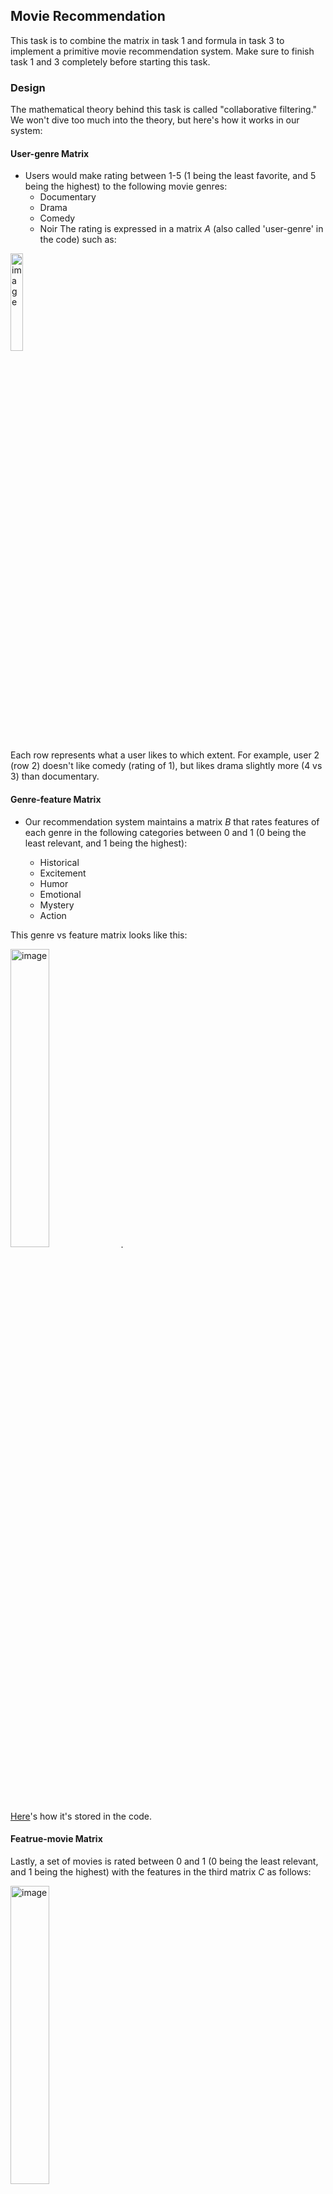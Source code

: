 
##  Movie Recommendation 

This task is to combine the matrix in task 1 and formula in task 3 to implement a primitive movie recommendation system. Make sure to finish task 1 and 3 completely before starting this task.

### Design

The mathematical theory behind this task is called "collaborative filtering." We won't dive too much into the theory, but here's how it works in our system:

#### User-genre Matrix

- Users would make rating between 1-5 (1 being the least favorite, and 5 being the highest) to the following movie genres:
  - Documentary
  - Drama
  - Comedy
  - Noir
The rating is expressed in a matrix *A* (also called 'user-genre' in the code) such as:

<img width="20%" alt="image" src="https://github.com/a-teaching-goose/CSS342A-2024-Summer/assets/252020/d06fd2f8-cd21-45a2-9c4d-2d556b3db5b4">

Each row represents what a user likes to which extent. For example, user 2 (row 2) doesn't like comedy (rating of 1), but likes drama slightly more (4 vs 3) than documentary.

#### Genre-feature Matrix

- Our recommendation system maintains a matrix *B* that rates features of each genre in the following categories between 0 and 1 (0 being the least relevant, and 1 being the highest):

  - Historical
  - Excitement
  - Humor
  - Emotional
  - Mystery
  - Action

This genre vs feature matrix looks like this:

<img width="35%" alt="image" src="https://github.com/a-teaching-goose/CSS342A-2024-Summer/assets/252020/7f9cafbb-1f30-4b0a-9768-ccbf63ac2565">.

[Here](https://github.com/a-teaching-goose/2024-summer-342-hw-2/blob/main/src/task_4/movie_recommender.hpp#L21)'s how it's stored in the code.

#### Featrue-movie Matrix

Lastly, a set of movies is rated between 0 and 1 (0 being the least relevant, and 1 being the highest) with the features in the third matrix *C* as follows:

<img width="35%" alt="image" src="https://github.com/a-teaching-goose/CSS342A-2024-Summer/assets/252020/d935a571-8fd8-4bd0-80cc-a5385d112a68">

[Here](https://github.com/a-teaching-goose/2024-summer-342-hw-2/blob/main/test/unit_test_task_4.cpp#L12) is what this matrix looks like in the code (with different values).

#### Movie Recommendation

Give the three matrices *A*, *B* and *C*, the recommendation matrix is generated by multiplying the three matrices together:

*D = A x B x C*

This matrix multiply is implemented [here](https://github.com/a-teaching-goose/2024-summer-342-hw-2/blob/main/src/task_4/movie_recommender.hpp#L61) using the Matrix and Formula class from previous tasks. In the resulted matrix, each row represents recommendation rating for a user, and the column that has the highest rating in matrix D is the movie. See the [unit tests](https://github.com/a-teaching-goose/2024-summer-342-hw-2/blob/main/test/unit_test_task_4.cpp#L60) for some examples.

### Task

Finish the code in [this section](https://github.com/a-teaching-goose/2024-summer-342-hw-2/blob/main/src/task_4/movie_recommender.hpp#L64). In the code, we calculate the rating one user at a time. Therefore the matrix *A* is always 1 row by 4 columns. And as a result matrix *D* is always 1 row 5 columns. For example

```
user-genre matrix (A)
0.50 0.50 5.00 0.50

genre-feature matrix (B)
1.00 0.20 0.10 0.70 0.10 0.20 
0.20 0.70 0.20 0.90 0.40 0.40 
0.20 0.70 1.00 0.50 0.20 0.20 
0.30 0.50 0.10 0.60 0.80 0.30

feature-movie matrix (C)
1.00 0.20 0.80 0.10 0.20 
0.40 1.00 0.40 0.50 0.50 
0.20 0.20 0.30 0.50 1.00 
0.80 0.40 1.00 0.80 0.70 
0.30 0.50 0.20 0.40 0.20 
0.40 1.00 0.30 0.60 0.20

recommendation matrix (D)
8.43 9.30 9.01 9.28 10.79 
```

The largest value is (zero-based) column 4, value of 10.79, which in turn selects movie 5 (index 4) "movie 5 - Seinfeld" from the movies vector as the recommendation pick, reflected also in the unit test [here](https://github.com/a-teaching-goose/2024-summer-342-hw-2/blob/main/test/unit_test_task_4.cpp#L73):

```c++
User user1("user 1, who loves comedy",
               {
                       {"documentary", 0.5},
                       {"drama",       0.5},
                       {"comedy",      5.0},
                       {"noir",        0.5},
               });

    Movie actual = recommender.recommend(user1);
    ASSERT_EQ(movies[4], actual);
```

Your task in the TODO section is to take matrix *D* (named [ranking](https://github.com/a-teaching-goose/2024-summer-342-hw-2/blob/main/src/task_4/movie_recommender.hpp#L61C23-L61C30)), and find out the index of the largest values, and return the movie at that index in the *movies* vector.

### Note
- This task relies on code from task 1 and 3 to be completely finished.
- The example in this task is a very primitive recommendation system. The recommendation is a bit sensitive to values in the three matrices. The goal is just to illustrate an actual application that uses matrix multiplication.
- A bit more info on collaborative filtering: https://developers.google.com/machine-learning/recommendation/collaborative/basics.
